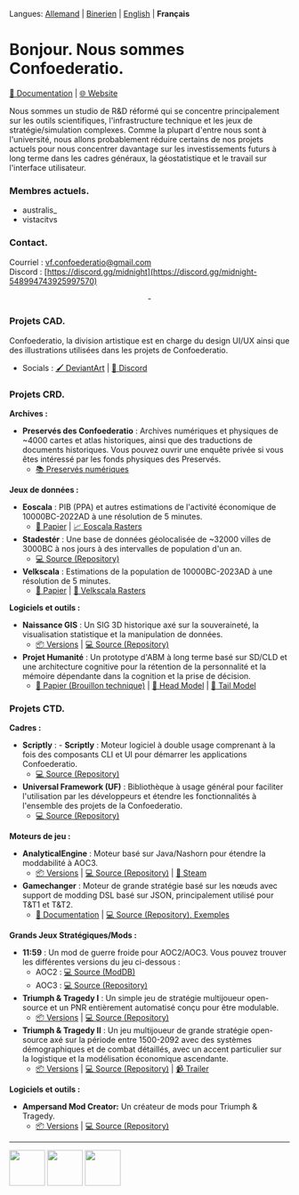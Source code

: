 Langues: [Allemand](https://github.com/Confoederatio/Confoederatio/blob/main/README_DE.md) | [Binerien](https://github.com/Confoederatio/Confoederatio/blob/main/README_BN.md) | [English](https://github.com/Confoederatio/Confoederatio/blob/main/README.md) | **Français**

# Bonjour. Nous sommes Confoederatio.

[📝 Documentation](https://confoederatiodocs.info) | [🌐 Website](https://confoederatio.org)

Nous sommes un studio de R&D réformé qui se concentre principalement sur les outils scientifiques, l'infrastructure technique et les jeux de stratégie/simulation complexes. Comme la plupart d'entre nous sont à l'université, nous allons probablement réduire certains de nos projets actuels pour nous concentrer davantage sur les investissements futurs à long terme dans les cadres généraux, la géostatistique et le travail sur l'interface utilisateur.

### Membres actuels.
- australis_
- vistacitvs

### Contact.

Courriel : vf.confoederatio@gmail.com<br>
Discord : [https://discord.gg/midnight](https://discord.gg/midnight-548994743925997570)

<div align = "center">-</div>

### Projets CAD.

Confoederatio, la division artistique est en charge du design UI/UX ainsi que des illustrations utilisées dans les projets de Confoederatio.
  - Socials : [🖌️ DeviantArt](https://www.deviantart.com/australiszero) | [💬 Discord](https://discord.com/channels/548994743925997570/964504182625296415)

### Projets CRD.
__Archives :__
- **Preservés des Confoederatio** : Archives numériques et physiques de ~4000 cartes et atlas historiques, ainsi que des traductions de documents historiques. Vous pouvez ouvrir une enquête privée si vous êtes intéressé par les fonds physiques des Preservés.
  - [📚 Preservés numériques](https://discord.com/channels/548994743925997570/1087880811501600788)

__Jeux de données :__
- **Eoscala** : PIB (PPA) et autres estimations de l'activité économique de 10000BC-2022AD à une résolution de 5 minutes.
  - [📝 Papier](https://github.com/Confoederatio/Eoscala-Velkscala/blob/main/Eoscala%201.0-Velkscala%200.5%20-%20A%20Gridded%20Reconstruction%20of%20Global%20GDP%20and%20Population%20from%2010000BC%20to%20the%20Present.pdf) | [📈 Eoscala Rasters](https://github.com/Confoederatio/Eoscala-Velkscala/tree/main/eoscala_1.2)
- **Stadestér** : Une base de données géolocalisée de ~32000 villes de 3000BC à nos jours à des intervalles de population d'un an.
  - [💻 Source (Repository)](https://github.com/Confoederatio/Stadester)
- **Velkscala** : Estimations de la population de 10000BC-2023AD à une résolution de 5 minutes.
  - [📝 Papier](https://github.com/Confoederatio/Eoscala-Velkscala/blob/main/Eoscala%201.0-Velkscala%200.5%20-%20A%20Gridded%20Reconstruction%20of%20Global%20GDP%20and%20Population%20from%2010000BC%20to%20the%20Present.pdf) | [👥 Velkscala Rasters](https://github.com/Confoederatio/Eoscala-Velkscala/tree/main/velkscala_0.7)

__Logiciels et outils :__
- **Naissance GIS** : Un SIG 3D historique axé sur la souveraineté, la visualisation statistique et la manipulation de données.
  - [📦 Versions](https://github.com/Confoederatio/Naissance/releases) | [:computer: Source (Repository)](https://github.com/Confoederatio/Naissance)
- **Projet Humanité** : Un prototype d'ABM à long terme basé sur SD/CLD et une architecture cognitive pour la rétention de la personnalité et la mémoire dépendante dans la cognition et la prise de décision.
  - [📝 Papier (Brouillon technique)](https://docs.google.com/document/d/1pmYnD0pVYnxatR96WDLCmsKMFMa_4ROOBp_nt2eg8hY/edit?usp=sharing) | [🧠 Head Model](https://drive.google.com/file/d/1nligSIH0zylj2unhM5-ir3MLNQuIjUvJ/view?usp=sharing) | [:bug: Tail Model](https://drive.google.com/file/d/1w4x3bH_XQqSvrUZIVc_Jn-eNEYt5R90s/view?usp=sharing)

### Projets CTD.
__Cadres :__
- **Scriptly** : - **Scriptly** : Moteur logiciel à double usage comprenant à la fois des composants CLI et UI pour démarrer les applications Confoederatio.
  - [💻 Source (Repository)](https://github.com/Confoederatio/Scriptly) 
- **Universal Framework (UF)** : Bibliothèque à usage général pour faciliter l'utilisation par les développeurs et étendre les fonctionnalités à l'ensemble des projets de la Confoederatio.
  - [💻 Source (Repository)](https://github.com/Confoederatio/UniversalFramework)

__Moteurs de jeu :__
- **AnalyticalEngine** : Moteur basé sur Java/Nashorn pour étendre la moddabilité à AOC3.
  - [📦 Versions](https://github.com/Confoederatio/AnalyticalEngine/releases) | [💻 Source (Repository)](https://github.com/Confoederatio/AnalyticalEngine/releases) | [🚂 Steam](https://steamcommunity.com/sharedfiles/filedetails/?id=3429582135)
- **Gamechanger** : Moteur de grande stratégie basé sur les nœuds avec support de modding DSL basé sur JSON, principalement utilisé pour T&T1 et T&T2.
  - [📑 Documentation](https://docs.google.com/document/d/1uLfSMooByn0jtm6hfKK8rn8c9Qj9FCWv8JibFgOQwhc/edit?usp=sharing) | [💻 Source (Repository), Exemples](https://github.com/Confoederatio/TriumphAndTragedy/tree/main/common)
  
__Grands Jeux Stratégiques/Mods :__
- **11:59** : Un mod de guerre froide pour AOC2/AOC3. Vous pouvez trouver les différentes versions du jeu ci-dessous :
  - AOC2 : [💻 Source (ModDB)](https://www.moddb.com/mods/1159-a-cold-war-mod)
  - AOC3 : [💻 Source (Repository)](https://github.com/Confoederatio/AnalyticalEngine/tree/main/src/mods/11.59)
- **Triumph & Tragedy I** : Un simple jeu de stratégie multijoueur open-source et un PNR entièrement automatisé conçu pour être modulable. 
  - [📦 Versions](https://github.com/Confoederatio/RP5.2/releases) | [💻 Source (Repository)](https://github.com/Confoederatio/RP5.2)
- **Triumph & Tragedy II** : Un jeu multijoueur de grande stratégie open-source axé sur la période entre 1500-2092 avec des systèmes démographiques et de combat détaillés, avec un accent particulier sur la logistique et la modélisation économique ascendante.
  - [📦 Versions](https://github.com/Confoederatio/TriumphAndTragedy/releases) | [💻 Source (Repository)](https://github.com/Confoederatio/TriumphAndTragedy) | [📹 Trailer](https://www.youtube.com/watch?v=JGFcmBfLEp0)

__Logiciels et outils :__
- **Ampersand Mod Creator:** Un créateur de mods pour Triumph & Tragedy.
  - [📦 Versions](https://github.com/Confoederatio/Ampersand-Mod-Creator/releases) | [💻 Source (Repository)](https://github.com/Confoederatio/Ampersand-Mod-Creator)

---

<img src = "https://i.postimg.cc/FKyWCxNh/cad-light-logo.png" height = "64"> <img src = "https://i.postimg.cc/8CKkNXk2/crd-light-logo.png" height = "64"> <img src = "https://i.postimg.cc/hjTYphY2/ctd-light-logo.png" height = "64">
